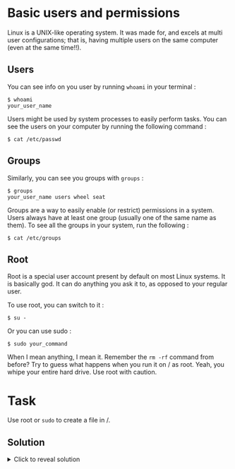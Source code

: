 # Basic users and permissions

Linux is a UNIX-like operating system. It was made for, and excels at multi user configurations; that is, having multiple users on the same computer (even at the same time!!).

## Users

You can see info on you user by running ```whoami``` in your terminal :

```
$ whoami
your_user_name
```

Users might be used by system processes to easily perform tasks. You can see the users on your computer by running the following command :

```
$ cat /etc/passwd
```

## Groups

Similarly, you can see you groups with ```groups``` :

```
$ groups
your_user_name users wheel seat
```

Groups are a way to easily enable (or restrict) permissions in a system. Users always have at least one group (usually one of the same name as them). To see all the groups in your system, run the following :

```
$ cat /etc/groups
```

## Root

Root is a special user account present by default on most Linux systems. It is basically god. It can do anything you ask it to, as opposed to your regular user.

To use root, you can switch to it :

```
$ su -
```

Or you can use sudo :

```
$ sudo your_command
```

When I mean anything, I mean it. Remember the ```rm -rf``` command from before? Try to guess what happens when you run it on / as root. Yeah, you whipe your entire hard drive. Use root with caution.

# Task

Use root or ```sudo``` to create a file in /.


## Solution

<details>
    <summary>Click to reveal solution</summary>

    $ sudo touch /hello

</details>
